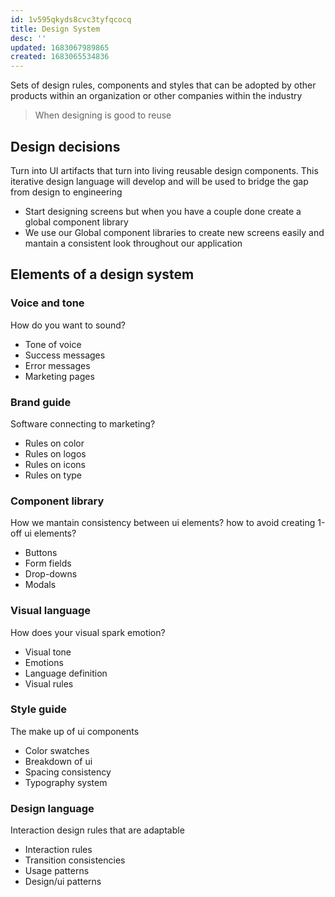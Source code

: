 ```yaml
---
id: 1v595qkyds8cvc3tyfqcocq
title: Design System
desc: ''
updated: 1683067989865
created: 1683065534836
---
```


Sets of design rules, components and styles that can be adopted by other products within an organization or other companies within the industry

> When designing is good to reuse 

## Design decisions

Turn into UI artifacts that turn into living reusable design components. This iterative design language will develop and will be used to bridge the gap from design to engineering

* Start designing screens but when you have a couple done create a global component library
* We use our Global component libraries to create new screens easily and mantain a consistent look throughout our application

## Elements of a design system

### Voice and tone

How do you want to sound?

* Tone of voice
* Success messages
* Error messages
* Marketing pages

### Brand guide

Software connecting to marketing?

* Rules on color
* Rules on logos
* Rules on icons
* Rules on type

### Component library

How we mantain consistency between ui elements? how to avoid creating 1-off ui elements?

* Buttons
* Form fields
* Drop-downs
* Modals

### Visual language

How does your visual spark emotion?

* Visual tone
* Emotions 
* Language definition
* Visual rules

### Style guide 

The make up of ui components

* Color swatches
* Breakdown of ui
* Spacing consistency
* Typography system

### Design language

Interaction design rules that are adaptable

* Interaction rules
* Transition consistencies
* Usage patterns
* Design/ui patterns






